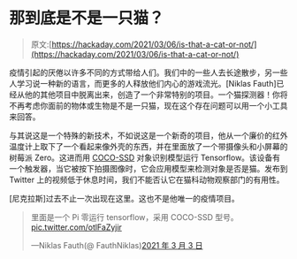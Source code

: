 # 那到底是不是一只猫？

> 原文:[https://hackaday.com/2021/03/06/is-that-a-cat-or-not/](https://hackaday.com/2021/03/06/is-that-a-cat-or-not/)

疫情引起的厌倦以许多不同的方式带给人们。我们中的一些人去长途散步，另一些人学习说一种新的语言，而更多的人释放他们内心的游戏流光。[Niklas Fauth]已经从他的其他项目中脱离出来，创造了一个非常特别的项目。一个猫探测器！你将不再考虑你面前的物体或生物是不是一只猫，现在这个存在问题可以用一个小工具来回答。

与其说这是一个特殊的新技术，不如说这是一个新奇的项目，他从一个廉价的红外温度计上取下了一个看起来像外壳的东西，并在里面放了一个带摄像头和小屏幕的树莓派 Zero。这进而用 [COCO-SSD](https://github.com/tensorflow/tfjs-models/tree/master/coco-ssd) 对象识别模型运行 Tensorflow。该设备有一个触发器，当它被按下拍摄图像时，它会应用模型来检测对象是否是猫。发布到 Twitter 上的视频低于休息时间，我们不能否认它在猫科动物观察部门的有用性。

[尼克拉斯]过去不止一次出现在这里。这也不是他唯一的疫情项目。

> 里面是一个 Pi 零运行 tensorflow，采用 COCO-SSD 型号。[pic.twitter.com/otlFaZyjir](https://t.co/otlFaZyjir)
> 
> —Niklas Fauth(@ FauthNiklas)[2021 年 3 月 3 日](https://twitter.com/FauthNiklas/status/1367147722776707072?ref_src=twsrc%5Etfw)
